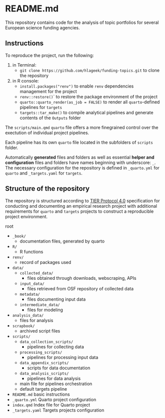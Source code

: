 # README.md

<!-- badges: start -->

<!-- badges: end -->

This repository contains code for the analysis of topic portfolios for several European science funding agencies.

## Instructions

To reproduce the project, run the following:

1. in Terminal:
    - `git clone https://github.com/hlageek/funding-topics.git` to clone the repository
1. in R console:
    - `install.packages("renv")` to enable `renv` dependencies management for the project
    - `renv::restore()`\` to restore the package environment of the project
    - `quarto::quarto_render(as_job = FALSE)` to render all `quarto`-defined pipelines for `targets`
    - `targets::tar_make()` to compile analytical pipelines and generate contents of the `Outputs` folder

The `scripts/main.qmd` `quarto` file offers a more finegrained control over the exectution of individual project pipelines.

Each pipeline has its own `quarto` file located in the subfolders of `scripts` folder.

Automatically **generated** files and folders as well as essential **helper and configuration** files and folders have names beginning with underscore: `_`. The necessary configuration for the repository is defined in `_quarto.yml` for `quarto` and `_targets.yaml` for `targets`.

## Structure of the repository

The repository is structured according to [TIER Protocol 4.0](https://www.projecttier.org/tier-protocol/protocol-4-0) specification for conducting and documenting an empirical research project with additional requirements for `quarto` and `targets` projects to construct a reproducible project environment.

root
  - `_book/` 
    - documentation files, generated by quarto
- `R/` 
   - R functions
 - `renv/`
   - record of packages used
 - `data/`
   - `collected_data/`
     - files obtained through downloads, webscraping, APIs
   - `input_data/`
     - files retrieved from OSF repository of collected data
    - `metadata/`
      - files documenting input data
   - `intermediate_data/`
     - files for modeling
  - `analysis_data/`
    - files for analysis
- `scrapbook/`
  - archived script files
- `scripts/`
  - `data_collection_scripts/`
    - pipelines for collecting data
  - `processing_scripts/`
    - pipelines for processing input data
  - `data_appendix_scripts/`
    - scripts for data documentation
  - `data_analysis_scripts/`
    - pipelines for data analysis
  - main file for pipelines orchestration
  - default targets pipeline
- `README.md` basic instructions  
- `_quarto.yml` Quarto project configuration
- `index.qmd` Index file for Quarto project
- `_targets.yaml` Targets projects configuration
